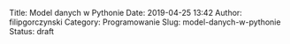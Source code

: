 Title: Model danych w Pythonie
Date: 2019-04-25 13:42
Author: filipgorczynski
Category: Programowanie
Slug: model-danych-w-pythonie
Status: draft


